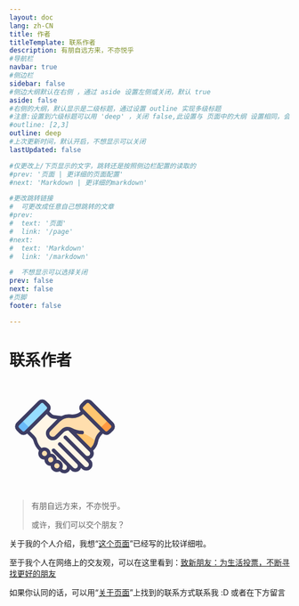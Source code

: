 ```yaml
---
layout: doc
lang: zh-CN
title: 作者
titleTemplate: 联系作者
description: 有朋自远方来，不亦悦乎
#导航栏
navbar: true
#侧边栏
sidebar: false
#侧边大纲默认在右侧 ，通过 aside 设置左侧或关闭，默认 true
aside: false
#右侧的大纲，默认显示是二级标题，通过设置 outline 实现多级标题
#注意:设置到六级标题可以用 'deep' ，关闭 false,此设置与 页面中的大纲 设置相同，会覆盖！
#outline: [2,3]
outline: deep
#上次更新时间，默认开启，不想显示可以关闭
lastUpdated: false

#仅更改上/下页显示的文字，跳转还是按照侧边栏配置的读取的
#prev: '页面 | 更详细的页面配置'
#next: 'Markdown | 更详细的markdown'

#更改跳转链接
#  可更改成任意自己想跳转的文章
#prev:
#  text: '页面'
#  link: '/page'
#next:
#  text: 'Markdown'
#  link: '/markdown'

#  不想显示可以选择关闭
prev: false
next: false
#页脚
footer: false

---
```

# 联系作者

<svg t="1716893061564" class="icon" viewBox="0 0 1024 1024" version="1.1" xmlns="http://www.w3.org/2000/svg" p-id="8052" width="200" height="200"><path d="M564.736 326.144a132.949333 132.949333 0 0 0 110.592-37.888l5.461333-5.461333L860.501333 462.506667l-21.162666 21.162666a140.8 140.8 0 0 0-38.570667 72.362667 141.312 141.312 0 0 1-38.4 72.362667L584.362667 806.229333l-165.888-165.888-71.509334-71.338666-48.981333-48.981334 156.16-156.16a132.266667 132.266667 0 0 1 110.592-37.717333z" fill="#FFDEAD" p-id="8053"></path><path d="M794.965333 577.024c12.8-42.666667-132.437333-100.522667-132.437333-100.522667l-102.4-31.402666-13.994667 38.4 81.749334 82.944L682.666667 667.818667l34.133333 6.314666 45.909333-45.738666a141.653333 141.653333 0 0 0 32.256-51.370667z" fill="#FFC670" p-id="8054"></path><path d="M301.870951 173.8292l76.148801 76.1488-247.393093 247.393093-76.1488-76.148801 247.393092-247.393092Z" fill="#96DDFF" p-id="8055"></path><path d="M113.664 361.984l76.117333 76.117333-34.133333 34.133334a34.133333 34.133333 0 0 1-48.298667 0l-28.672-26.965334a34.133333 34.133333 0 0 1 0-48.298666z" fill="#69BAF9" p-id="8056"></path><path d="M530.090667 422.058667l-64.682667 64.512-66.901333-66.901334L476.842667 341.333333l-68.266667-8.533333a51.2 51.2 0 0 1-29.866667-14.677333l-35.157333-35.157334L163.498667 462.506667l55.978666 55.978666a70.826667 70.826667 0 0 1 18.432 31.914667A180.053333 180.053333 0 0 0 284.501333 631.466667l154.624 154.794666 155.989334-155.989333 71.509333-71.509333z" fill="#FFF6E6" p-id="8057"></path><path d="M969.512144 421.300556l-76.148801 76.148801-247.393092-247.393093 76.148801-76.1488 247.393092 247.393092Z" fill="#FFC670" p-id="8058"></path><path d="M910.336 361.984l-76.117333 76.117333 34.133333 34.133334a34.133333 34.133333 0 0 0 48.298667 0l27.818666-27.818667a34.133333 34.133333 0 0 0 0-48.298667z" fill="#FF9A42" p-id="8059"></path><path d="M575.658667 467.626667l173.226666 173.056a40.106667 40.106667 0 0 1 0 56.832 40.448 40.448 0 0 1-57.002666 0L518.826667 524.458667" fill="#FFF6E6" p-id="8060"></path><path d="M518.826667 524.458667L736.768 742.4a40.106667 40.106667 0 0 1 0 56.832 40.106667 40.106667 0 0 1-56.832 0L461.994667 581.290667" fill="#FFF6E6" p-id="8061"></path><path d="M461.994667 581.290667L635.050667 754.346667a40.448 40.448 0 0 1 0 57.002666 40.106667 40.106667 0 0 1-56.832 0L405.162667 638.122667M405.162667 638.122667L534.698667 768a40.106667 40.106667 0 0 1 0 56.832 40.106667 40.106667 0 0 1-56.832 0l-129.536-129.706667" fill="#FFF6E6" p-id="8062"></path><path d="M323.072 669.696m-40.277333 0a40.277333 40.277333 0 1 0 80.554666 0 40.277333 40.277333 0 1 0-80.554666 0Z" fill="#FFDEAD" p-id="8063"></path><path d="M379.904 726.528m-40.277333 0a40.277333 40.277333 0 1 0 80.554666 0 40.277333 40.277333 0 1 0-80.554666 0Z" fill="#FFDEAD" p-id="8064"></path><path d="M436.736 783.36m-40.277333 0a40.277333 40.277333 0 1 0 80.554666 0 40.277333 40.277333 0 1 0-80.554666 0Z" fill="#FFDEAD" p-id="8065"></path><path d="M669.525333 476.842667a215.722667 215.722667 0 0 1-100.181333-27.306667 64.341333 64.341333 0 0 0-76.970667 10.069333l-56.490666 56.490667a47.104 47.104 0 0 1-66.901334 0 47.104 47.104 0 0 1 0-66.901333l88.917334-89.088" fill="#FFDEAD" p-id="8066"></path><path d="M957.098667 385.365333L757.930667 186.197333a51.2 51.2 0 0 0-71.68 0l-27.818667 27.818667a51.2 51.2 0 0 0-2.218667 69.12 116.736 116.736 0 0 1-89.429333 26.453333 150.698667 150.698667 0 0 0-86.698667 15.530667h-1.194666l-68.266667-8.704a34.133333 34.133333 0 0 1-20.138667-9.898667l-22.698666-22.698666a51.2 51.2 0 0 0-1.877334-69.461334l-27.818666-27.818666a51.2 51.2 0 0 0-71.68 0L66.901333 385.365333a51.2 51.2 0 0 0 0 71.68l27.818667 27.818667a51.2 51.2 0 0 0 69.461333 1.877333l43.690667 43.52A56.490667 56.490667 0 0 1 221.866667 554.666667a196.608 196.608 0 0 0 51.2 88.234666 56.661333 56.661333 0 0 0 50.005333 83.285334 56.490667 56.490667 0 0 0 56.832 56.832 57.514667 57.514667 0 0 0 17.066667 40.277333 56.32 56.32 0 0 0 66.730666 9.728l3.072 3.072a56.490667 56.490667 0 0 0 93.184-20.48l6.997334 6.997333a56.661333 56.661333 0 0 0 80.384 0 53.76 53.76 0 0 0 12.458666-20.48l8.362667 8.362667a56.832 56.832 0 0 0 80.384-80.384l-8.362667-8.362667a53.76 53.76 0 0 0 20.309334-12.970666 56.32 56.32 0 0 0 17.066666-40.106667 55.466667 55.466667 0 0 0-6.485333-25.770667l3.242667-3.413333a155.306667 155.306667 0 0 0 43.178666-80.725333 122.197333 122.197333 0 0 1 34.133334-63.829334l8.704-8.704a51.2 51.2 0 0 0 69.461333-1.877333l27.818667-27.818667a51.2 51.2 0 0 0-0.512-71.168zM118.272 460.8L90.453333 433.664a17.066667 17.066667 0 0 1 0-24.064L290.133333 209.749333a17.066667 17.066667 0 0 1 24.746667 0L341.333333 237.568a17.066667 17.066667 0 0 1 0 24.746667L143.018667 460.8a17.066667 17.066667 0 0 1-24.746667 0zM307.2 686.421333a23.722667 23.722667 0 0 1 0-34.133333 23.722667 23.722667 0 0 1 33.28 0 23.552 23.552 0 0 1-33.28 34.133333z m56.832 56.832a23.552 23.552 0 0 1 17.066667-40.277333 23.04 23.04 0 0 1 17.066666 6.826667 23.893333 23.893333 0 0 1 0 34.133333 24.064 24.064 0 0 1-34.986666-0.682667z m56.832 56.832a23.552 23.552 0 0 1 0-34.133333 24.064 24.064 0 0 1 17.066667-6.826667 23.552 23.552 0 1 1-17.066667 40.277334z m317.098667-114.176a24.405333 24.405333 0 0 1-34.133334 0L530.602667 512a17.066667 17.066667 0 1 0-23.552 23.552l217.941333 218.624a23.722667 23.722667 0 0 1 6.997333 17.066667 23.210667 23.210667 0 0 1-6.997333 17.066666 23.722667 23.722667 0 0 1-33.28 0L473.770667 569.514667a17.066667 17.066667 0 0 0-23.552 23.552l173.226666 173.056a23.722667 23.722667 0 0 1-34.133333 34.133333L416.938667 626.346667a17.066667 17.066667 0 0 0-23.552 23.552l129.706666 129.706666a23.552 23.552 0 1 1-34.133333 34.133334l-3.072-3.072a56.32 56.32 0 0 0-50.005333-83.114667 55.637333 55.637333 0 0 0-56.832-56.32 56.490667 56.490667 0 0 0-83.114667-51.2A163.157333 163.157333 0 0 1 253.952 546.133333a85.333333 85.333333 0 0 0-22.698667-39.253333L187.733333 463.530667 344.064 307.2l22.528 22.528a68.266667 68.266667 0 0 0 39.424 19.285333l35.157333 4.437334-83.968 83.968a64 64 0 1 0 90.453334 90.453333l56.490666-56.490667a47.274667 47.274667 0 0 1 38.741334-13.141333l194.218666 194.218667a23.552 23.552 0 0 1 6.826667 17.066666 23.722667 23.722667 0 0 1-6.826667 16.384z m47.104-133.12a124.074667 124.074667 0 0 1-34.133334 63.829334l-1.194666 1.194666-131.925334-131.584a225.962667 225.962667 0 0 0 51.2 7.168 15.872 15.872 0 0 0 17.066667-16.213333 17.066667 17.066667 0 0 0-17.066667-17.066667 201.216 201.216 0 0 1-92.330666-25.258666 81.237333 81.237333 0 0 0-96.768 12.8l-56.490667 56.490666a30.72 30.72 0 1 1-42.666667-43.349333l85.333334-85.333333A117.077333 117.077333 0 0 1 563.2 342.528 149.845333 149.845333 0 0 0 679.424 307.2L836.266667 463.530667l-8.533334 8.362666a156.16 156.16 0 0 0-42.666666 80.896z m148.992-119.466666L905.728 460.8a17.066667 17.066667 0 0 1-24.746667 0L682.666667 262.314667a17.066667 17.066667 0 0 1 0-24.746667l27.818666-27.818667a17.066667 17.066667 0 0 1 24.746667 0L933.546667 409.6a17.066667 17.066667 0 0 1 0 24.064z" fill="#3D3D63" p-id="8067"></path></svg>



> 有朋自远方来，不亦悦乎。
> 
> 或许，我们可以交个朋友？

关于我的个人介绍，我想“[这个页面](./About-me.md)”已经写的比较详细啦。

至于我个人在网络上的交友观，可以在这里看到：[致新朋友：为生活投票，不断寻找更好的朋友](./New-friend.md#致新朋友为生活投票不断寻找更好的朋友new-friend)

如果你认同的话，可以用“[关于页面](./About-me.md#概述)”上找到的联系方式联系我 :D 或者在下方留言



<VueUtterances/>


